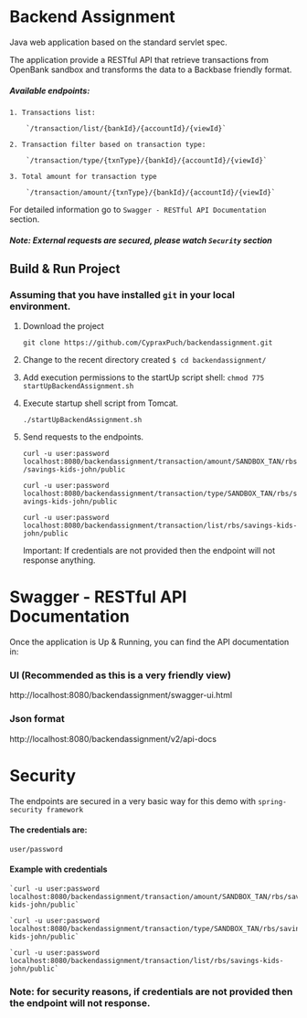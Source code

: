 # Backend Assignment

Java web application based on the standard servlet spec.

The application provide a RESTful API that retrieve transactions from ​OpenBank​ sandbox
and transforms the data to a Backbase friendly format.

##### Available endpoints:

    1. Transactions list: 
        
        `/transaction/list/{bankId}/{accountId}/{viewId}`
        
    2. Transaction filter based on transaction type:
        
        `/transaction/type/{txnType}/{bankId}/{accountId}/{viewId}`
        
    3. Total amount for transaction type
        
        `/transaction/amount/{txnType}/{bankId}/{accountId}/{viewId}`

For detailed information go to `Swagger - RESTful API Documentation` section.

##### Note: External requests are secured, please watch `Security` section

## Build & Run Project
### Assuming that you have installed `git` in your local environment.
1. Download the project

    `git clone https://github.com/CypraxPuch/backendassignment.git`

2. Change to the recent directory created `$ cd backendassignment/`
    
3. Add execution permissions to the startUp script shell:
    `chmod 775 startUpBackendAssignment.sh` 

3. Execute startup shell script from Tomcat.

    `./startUpBackendAssignment.sh`

6. Send requests to the endpoints.

    `curl -u user:password localhost:8080/backendassignment/transaction/amount/SANDBOX_TAN/rbs/savings-kids-john/public`

    `curl -u user:password localhost:8080/backendassignment/transaction/type/SANDBOX_TAN/rbs/savings-kids-john/public`
    
    `curl -u user:password localhost:8080/backendassignment/transaction/list/rbs/savings-kids-john/public`
    
    Important: If credentials are not provided then the endpoint will not response anything.

# Swagger - RESTful API Documentation

  Once the application is Up & Running, you can find the API documentation in:

  ### UI (Recommended as this is a very friendly view)
  http://localhost:8080/backendassignment/swagger-ui.html

  ### Json format
  http://localhost:8080/backendassignment/v2/api-docs

# Security

  The endpoints are secured in a very basic way for this demo with `spring-security framework`
  
  #### The credentials are:
    
    user/password
    
  #### Example with credentials
  
    `curl -u user:password localhost:8080/backendassignment/transaction/amount/SANDBOX_TAN/rbs/savings-kids-john/public`

    `curl -u user:password localhost:8080/backendassignment/transaction/type/SANDBOX_TAN/rbs/savings-kids-john/public`
    
    `curl -u user:password localhost:8080/backendassignment/transaction/list/rbs/savings-kids-john/public`
    
  ### Note: for security reasons, if credentials are not provided then the endpoint will not response.

